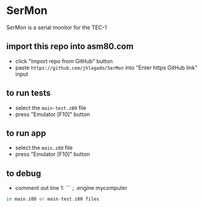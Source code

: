 # SerMon

SerMon is a serial monitor for the TEC-1

## import this repo into asm80.com

- click "Import repo from GitHub" button
- paste `https://github.com/jhlagado/SerMon` into "Enter https GitHub link" input

## to run tests

- select the `main-test.z80` file
- press "Emulator [F10]" button

## to run app

- select the `main.z80` file
- press "Emulator [F10]" button

## to debug

- comment out line 1: ```
  ; .engine mycomputer

```asm
in main.z80 or main-test.z80 files
```

